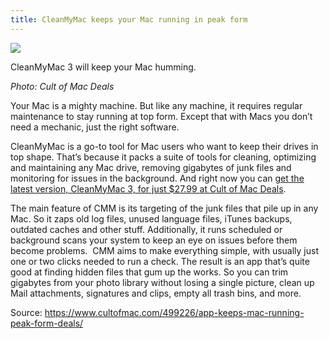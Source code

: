 ```yaml
---
title: CleanMyMac keeps your Mac running in peak form
---
```


![](https://cdn.cultofmac.com/wp-content/uploads/2017/08/CleanMyMac-3-780x390.jpg)

CleanMyMac 3 will keep your Mac humming.

_Photo: Cult of Mac Deals_

Your Mac is a mighty machine. But like any machine, it requires regular maintenance to stay running at top form. Except that with Macs you don’t need a mechanic, just the right software.

CleanMyMac is a go-to tool for Mac users who want to keep their drives in top shape. That’s because it packs a suite of tools for cleaning, optimizing and maintaining any Mac drive, removing gigabytes of junk files and monitoring for issues in the background. And right now you can [get the latest version, CleanMyMac 3, for just $27.99 at Cult of Mac Deals](https://deals.cultofmac.com/sales/cleanmymac-3-1-pack?utm_source=cultofmac.com&utm_medium=referral&utm_campaign=cleanmymac-3-1-pack_082817&utm_term=scsf-241259&utm_content=a0x1a000003SgX3).

The main feature of CMM is its targeting of the junk files that pile up in any Mac. So it zaps old log files, unused language files, iTunes backups, outdated caches and other stuff. Additionally, it runs scheduled or background scans your system to keep an eye on issues before them become problems.  CMM aims to make everything simple, with usually just one or two clicks needed to run a check. The result is an app that’s quite good at finding hidden files that gum up the works. So you can trim gigabytes from your photo library without losing a single picture, clean up Mail attachments, signatures and clips, empty all trash bins, and more.

Source: https://www.cultofmac.com/499226/app-keeps-mac-running-peak-form-deals/

